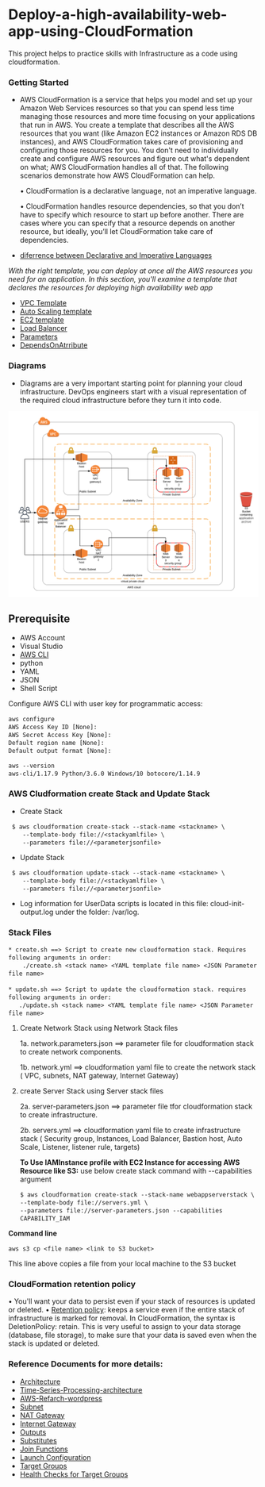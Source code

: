 # Deploy-a-high-availability-web-app-using-CloudFormation

This project helps to practice skills with Infrastructure as a code using cloudformation.

### Getting Started

* AWS CloudFormation is a service that helps you model and set up your Amazon Web Services resources so that you can spend less time managing those resources and more time focusing on your applications that run in AWS. You create a template that describes all the AWS resources that you want (like Amazon EC2 instances or Amazon RDS DB instances), and AWS CloudFormation takes care of provisioning and configuring those resources for you. You don't need to individually create and configure AWS resources and figure out what's dependent on what; AWS CloudFormation handles all of that. The following scenarios demonstrate how AWS CloudFormation can help.

     •	CloudFormation is a declarative language, not an imperative language.

     •	CloudFormation handles resource dependencies, so that you don’t have to specify which resource to start up before another. There are cases where you can specify that a resource depends on another resource, but ideally, you’ll let CloudFormation take care of dependencies.

* [diferrence between Declarative and Imperative Languages](https://en.wikipedia.org/wiki/Imperative_programming)

*With the right template, you can deploy at once all the AWS resources you need for an application. In this section, you'll examine a template that declares the resources for deploying high availability web app*

* [VPC Template](https://docs.aws.amazon.com/AWSCloudFormation/latest/UserGuide/aws-resource-ec2-vpc.html)
* [Auto Scaling template](https://docs.aws.amazon.com/AWSCloudFormation/latest/UserGuide/quickref-autoscaling.html)
* [EC2 template](https://docs.aws.amazon.com/AWSCloudFormation/latest/UserGuide/AWS_EC2.html)
* [Load Balancer](https://docs.aws.amazon.com/AWSCloudFormation/latest/UserGuide/aws-resource-elasticloadbalancingv2-loadbalancer.html)
* [Parameters](https://docs.aws.amazon.com/AWSCloudFormation/latest/UserGuide/parameters-section-structure.html)
* [DependsOnAtrribute](https://docs.aws.amazon.com/AWSCloudFormation/latest/UserGuide/aws-attribute-dependson.html)

### Diagrams

 * Diagrams are a very important starting point for planning your cloud infrastructure. DevOps engineers start with a visual representation of the required cloud infrastructure before they turn it into code. 

![Diagram for deployment](https://github.com/vmbaraiya/Deploy-a-high-availability-web-app-using-CloudFormation/blob/master/CloudFormation-Project.png)

## Prerequisite
 * AWS Account
 * Visual Studio
 * [AWS CLI ](https://aws.amazon.com/cli/)
 * python
 * YAML
 * JSON
 * Shell Script
 
 Configure AWS CLI with user key for programmatic access:
 ```shell
aws configure 
AWS Access Key ID [None]: 
AWS Secret Access Key [None]: 
Default region name [None]: 
Default output format [None]:
```

```shell
aws --version
aws-cli/1.17.9 Python/3.6.0 Windows/10 botocore/1.14.9
```

### AWS Cludformation create Stack and Update Stack

 - Create Stack
```shell
 $ aws cloudformation create-stack --stack-name <stackname> \
    --template-body file://<stackyamlfile> \
    --parameters file://<parameterjsonfile> 
```
 - Update Stack
```shell
 $ aws cloudformation update-stack --stack-name <stackname> \
    --template-body file://<stackyamlfile> \
    --parameters file://<parameterjsonfile>
```

 * Log information for UserData scripts is located in this file: cloud-init-output.log under the folder: /var/log.

### Stack Files 

    * create.sh ==> Script to create new cloudformation stack. Requires following arguments in order:
        ./create.sh <stack name> <YAML template file name> <JSON Parameter file name>
  
    * update.sh ==> Script to update the cloudformation stack. requires following arguments in order:
       ./update.sh <stack name> <YAML template file name> <JSON Parameter file name>

   1. Create Network Stack using Network Stack files
   
       1a. network.parameters.json ==> parameter file for cloudformation  stack to create network components.
       
       1b. network.yml  ==>  cloudformation yaml file to create the network stack ( VPC, subnets, NAT gateway, Internet Gateway)
       
     
   2. create Server Stack using Server stack files
   
      2a. server-parameters.json ==> parameter file tfor cloudformation stack to create infrastructure.
      
      2b. servers.yml ==> cloudformation yaml file to create infrastructure stack ( Security group, Instances, Load Balancer, Bastion host, Auto Scale, Listener, listener rule, targets)
      
      **To Use IAMInstance profile with EC2 Instance for accessing AWS Resource like S3:**
      use below create stack command with --capabilities argument
      
      ```shell
      $ aws cloudformation create-stack --stack-name webappserverstack \
      --template-body file://servers.yml \
      --parameters file://server-parameters.json --capabilities CAPABILITY_IAM
      ```
      
**Command line**
```shell
aws s3 cp <file name> <link to S3 bucket>  
```
 This line above copies a file from your local machine to the S3 bucket
 
### CloudFormation retention policy
   •	You'll want your data to persist even if your stack of resources is updated or deleted.
   •	 [Retention policy](https://docs.aws.amazon.com/AWSCloudFormation/latest/UserGuide/aws-attribute-deletionpolicy.html): keeps a service even if the entire stack of infrastructure is marked for removal. In CloudFormation, the syntax is DeletionPolicy: retain. This is very useful to assign to your data storage (database, file storage), to make sure that your data is saved even when the stack is updated or deleted.

 
 ### Reference Documents for more details:
 * [Architecture](https://aws.amazon.com/architecture)
 * [Time-Series-Processing-architecture](https://d1.awsstatic.com/architecture-diagrams/ArchitectureDiagrams/aws-reference-architecture-time-series-processing.pdf?did=wp_card&trk=wp_card)
 * [AWS-Refarch-wordpress](https://github.com/aws-samples/aws-refarch-wordpress?did=wp_card&trk=wp_card)
 * [Subnet](https://docs.aws.amazon.com/AWSCloudFormation/latest/UserGuide/aws-resource-ec2-subnet.html)
 * [NAT Gateway](https://docs.aws.amazon.com/vpc/latest/userguide/vpc-nat-gateway.html#nat-gateway-creating)
 * [Internet Gateway](https://docs.aws.amazon.com/AWSCloudFormation/latest/UserGuide/aws-resource-ec2-internetgateway.html)
 * [Outputs](https://docs.aws.amazon.com/AWSCloudFormation/latest/UserGuide/outputs-section-structure.html)
 * [Substitutes](https://docs.aws.amazon.com/AWSCloudFormation/latest/UserGuide/intrinsic-function-reference-sub.html)
 * [Join Functions](https://docs.aws.amazon.com/AWSCloudFormation/latest/UserGuide/intrinsic-function-reference-join.html)
 * [Launch Configuration](https://docs.aws.amazon.com/AWSCloudFormation/latest/UserGuide/aws-properties-as-launchconfig.html)
 * [Target Groups](https://docs.aws.amazon.com/AWSCloudFormation/latest/UserGuide/aws-resource-elasticloadbalancingv2-targetgroup.html)
 * [Health Checks for Target Groups](https://docs.aws.amazon.com/elasticloadbalancing/latest/application/target-group-health-checks.html)
